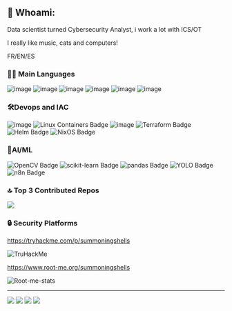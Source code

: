## 💫 Whoami:
Data scientist turned Cybersecurity Analyst, i work a lot with ICS/OT

I really like music, cats and computers!


FR/EN/ES

### 👩‍💻 Main Languages 
![image](https://img.shields.io/badge/C-00599C?style=for-the-badge&logo=c&logoColor=white)
![image](https://img.shields.io/badge/C%2B%2B-00599C?style=for-the-badge&logo=c%2B%2B&logoColor=white)
![image](https://img.shields.io/badge/Python-FFD43B?style=for-the-badge&logo=python&logoColor=blue)
![image](https://img.shields.io/badge/GNU%20Bash-4EAA25?style=for-the-badge&logo=GNU%20Bash&logoColor=white)
![image](https://img.shields.io/badge/powershell-5391FE?style=for-the-badge&logo=powershell&logoColor=white)
![image](https://img.shields.io/badge/PHP-777BB4?style=for-the-badge&logo=php&logoColor=white)

### 🛠️Devops and IAC
![image](https://img.shields.io/badge/Docker-2CA5E0?style=for-the-badge&logo=docker&logoColor=white)
![Linux Containers Badge](https://img.shields.io/badge/Linux%20Containers-333?logo=linuxcontainers&logoColor=fff&style=for-the-badge)
![image](https://img.shields.io/badge/kubernetes-326ce5.svg?&style=for-the-badge&logo=kubernetes&logoColor=white)
![Terraform Badge](https://img.shields.io/badge/Terraform-844FBA?logo=terraform&logoColor=fff&style=for-the-badge)
![Helm Badge](https://img.shields.io/badge/Helm-0F1689?logo=helm&logoColor=fff&style=for-the-badge)
![NixOS Badge](https://img.shields.io/badge/NixOS-5277C3?logo=nixos&logoColor=fff&style=for-the-badge)

### 🧠AI/ML 
![OpenCV Badge](https://img.shields.io/badge/OpenCV-5C3EE8?logo=opencv&logoColor=fff&style=for-the-badge)
![scikit-learn Badge](https://img.shields.io/badge/scikit--learn-F7931E?logo=scikitlearn&logoColor=fff&style=for-the-badge)
![pandas Badge](https://img.shields.io/badge/pandas-150458?logo=pandas&logoColor=fff&style=for-the-badge)
![YOLO Badge](https://img.shields.io/badge/YOLO-111F68?logo=yolo&logoColor=fff&style=for-the-badge)
![n8n Badge](https://img.shields.io/badge/n8n-EA4B71?logo=n8n&logoColor=fff&style=for-the-badge)


### 🔝 Top 3 Contributed Repos
![](https://github-contributor-stats.vercel.app/api?username=summoningshells&limit=3&theme=dark&combine_all_yearly_contributions=true)

### 🔒 Security Platforms
https://tryhackme.com/p/summoningshells

![TruHackMe](https://tryhackme-badges.s3.amazonaws.com/summoningshells.png)

https://www.root-me.org/summoningshells

![Root-me-stats](https://root-me-diff.vercel.app/rm-gh?nickname=summoningshells&gstats=show&style=dark)

---

[![](https://img.shields.io/badge/quality-trust%20me%20bro-3C1)](https://github.com/sebmestrallet/absurd-badges)
[![](https://img.shields.io/badge/license-free%20to%20steal%20(I%20stole%20most%20of%20it)-08C)](https://github.com/sebmestrallet/absurd-badges)
[![](https://img.shields.io/badge/hidden%20rickrolls-27-08C)](https://github.com/sebmestrallet/absurd-badges)
[![](https://img.shields.io/badge/only%20installable%20by%20smelly%20nerds-yes-E43)](https://github.com/sebmestrallet/absurd-badges)
